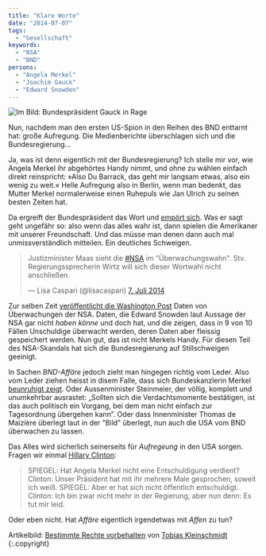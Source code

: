 ```yaml
---
title: "Klare Worte"
date: "2014-07-07"
tags:
  - "Gesellschaft"
keywords:
  - "NSA"
  - "BND"
persons:
  - "Angela Merkel"
  - "Joachim Gauck"
  - "Edward Snowden"
---
```


![Im Bild: Bundespräsident Gauck in Rage](/images/1200px-MSC_2014_Gauck_Kleinschmidt_MSC2014.jpg)

Nun, nachdem man den ersten US-Spion in den Reihen des BND enttarnt hat: große Aufregung. Die Medienberichte überschlagen sich und die Bundesregierung…

Ja, was ist denn eigentlich mit der Bundesregierung? Ich stelle mir vor, wie Angela Merkel ihr abgehörtes Handy nimmt, und ohne zu wählen einfach direkt reinspricht: »Also Du Barrack, das geht mir langsam etwas, also ein wenig zu weit.« Helle Aufregung also in Berlin, wenn man bedenkt, das Mutter Merkel normalerweise einen Ruhepuls wie Jan Ulrich zu seinen besten Zeiten hat.

Da ergreift der Bundespräsident das Wort und [empört sich](http://www.zeit.de/politik/2014-07/gauck-nsa-usa-bundesnachrichtendienst-spionage). Was er sagt geht ungefähr so: also wenn das alles wahr ist, dann spielen die Amerikaner mit unserer Freundschaft. Und das müsse man denen dann auch mal unmissverständlich mitteilen. Ein deutliches Schweigen.

<blockquote class="twitter-tweet" lang="de">Justizminister Maas sieht die <a href="https://twitter.com/hashtag/NSA?src=hash">#NSA</a> im "Überwachungswahn". Stv. Regierungssprecherin Wirtz will sich dieser Wortwahl nicht anschließen.<p></p>— Lisa Caspari (@lisacaspari) <a href="https://twitter.com/lisacaspari/statuses/486084540574994432">7. Juli 2014</a></blockquote>

Zur selben Zeit [veröffentlicht die Washington Post](http://www.washingtonpost.com/world/national-security/in-nsa-intercepted-data-those-not-targeted-far-outnumber-the-foreigners-who-are/2014/07/05/8139adf8-045a-11e4-8572-4b1b969b6322_story.html) Daten von Überwachungen der NSA. Daten, die Edward Snowden laut Aussage der NSA gar nicht _haben könne_ und doch hat, und die zeigen, dass in 9 von 10 Fällen Unschuldige überwacht werden, deren Daten aber fleissig gespeichert werden. Nun gut, das ist nicht Merkels Handy. Für diesen Teil des NSA-Skandals hat sich die Bundesregierung auf Stillschweigen geeinigt.

In Sachen _BND-Affäre_ jedoch zieht man hingegen richtig vom Leder. Also vom Leder ziehen heisst in disem Falle, dass sich Bundeskanzlerin Merkel [beunruhigt zeigt](http://www.spiegel.de/politik/deutschland/bnd-affaere-de-maiziere-will-geheimdienste-gegen-usa-einsetzen-a-979566.html). Oder Aussenminister Steinmeier, der völlig, komplett und unumkehrbar ausrastet: „Sollten sich die Verdachtsmomente bestätigen, ist das auch politisch ein Vorgang, bei dem man nicht einfach zur Tagesordnung übergehen kann”. Oder dass Innenminister Thomas de Maizière überlegt laut in der "Bild" überlegt, nun auch die USA vom BND überwachen zu lassen.

Das Alles wird sicherlich seinerseits für _Aufregeung_ in den USA sorgen. Fragen wir einmal [Hillary Clinton](http://www.spiegel.de/politik/ausland/interview-hillary-clinton-entschuldigt-sich-bei-merkel-fuer-abhoerung-a-979560.html):

> SPIEGEL: Hat Angela Merkel nicht eine Entschuldigung verdient? Clinton: Unser Präsident hat mit ihr mehrere Male gesprochen, soweit ich weiß. SPIEGEL: Aber er hat sich nicht öffentlich entschuldigt. Clinton: Ich bin zwar nicht mehr in der Regierung, aber nun denn: Es tut mir leid.

Oder eben nicht. Hat _Affäre_ eigentlich irgendetwas mit _Affen_ zu tun?

Artikelbild:  [Bestimmte Rechte vorbehalten](http://creativecommons.org/licenses/by/3.0/de/deed.en) von [Tobias Kleinschmidt](https://www.securityconference.de/mediathek/single/images/)  {:.copyright}
